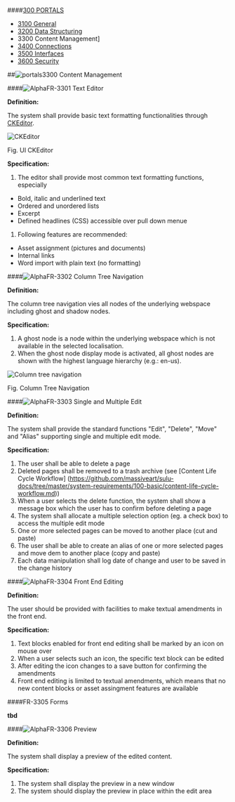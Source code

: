 ####[300 PORTALS](https://github.com/massiveart/sulu-docs/tree/master/system-requirements/300-portals "300 PORTALS")

* [3100 General](https://github.com/massiveart/sulu-docs/tree/master/system-requirements/300-portals/3100_general.md "3100 General")
* [3200 Data Structuring](https://github.com/massiveart/sulu-docs/tree/master/system-requirements/300-portals/3200_data-structuring.md "3200 Data Structuring")
* 3300 Content Management]
* [3400 Connections](https://github.com/massiveart/sulu-docs/tree/master/system-requirements/300-portals/3400_connections.md "3400 Connections")
* [3500 Interfaces](https://github.com/massiveart/sulu-docs/tree/master/system-requirements/300-portals/3500_interfaces.md "3500 Interfaces")
* [3600 Security](https://github.com/massiveart/sulu-docs/tree/master/system-requirements/300-portals/3600_security.md "3600 Security")

##![portals](https://raw.github.com/massiveart/sulu-docs/master/system-requirements/images/portals.png)3300 Content Management

####![Alpha](https://raw.github.com/massiveart/sulu-docs/master/system-requirements/images/alpha.png)FR-3301 Text Editor

**Definition:**

The system shall provide basic text formatting functionalities through [CKEditor](http://ckeditor.com).

![CKEditor](https://raw.github.com/massiveart/sulu-docs/master/system-requirements/images/ckeditor.png)

Fig. UI CKEditor

**Specification:**

1. The editor shall provide most common text formatting functions, especially 
 * Bold, italic and underlined text
 * Ordered and unordered lists
 * Excerpt
 * Defined headlines (CSS) accessible over pull down menue
1. Following features are recommended:
 * Asset assignment (pictures and documents)
 * Internal links
 * Word import with plain text (no formatting)

####![Alpha](https://raw.github.com/massiveart/sulu-docs/master/system-requirements/images/alpha.png)FR-3302 Column Tree Navigation

**Definition:**

The column tree navigation vies all nodes of the underlying webspace including ghost and shadow nodes. 

**Specification:**

1. A ghost node is a node within the underlying webspace which is not available in the selected localisation.
2. When the ghost node display mode is activated, all ghost nodes are shown with the highest language hierarchy (e.g.: en-us).

![Column tree navigation](https://raw.github.com/massiveart/sulu-docs/master/system-requirements/images/column-tree.png)

Fig. Column Tree Navigation

####![Alpha](https://raw.github.com/massiveart/sulu-docs/master/system-requirements/images/alpha.png)FR-3303 Single and Multiple Edit

**Definition:**

The system shall provide the standard functions "Edit", "Delete", "Move" and "Alias" supporting single and multiple edit mode.

**Specification:**

1. The user shall be able to delete a page
1. Deleted pages shall be removed to a trash archive (see [Content Life Cycle Workflow] (https://github.com/massiveart/sulu-docs/tree/master/system-requirements/100-basic/content-life-cycle-workflow.md))
1. When a user selects the delete function, the system shall show a message box which the user has to confirm before deleting a page
1. The system shall allocate a multiple selection option (eg. a check box) to access the multiple edit mode
1. One or more selected pages can be moved to another place (cut and paste)
1. The user shall be able to create an alias of one or more selected pages and move dem to another place (copy and paste) 
1. Each data manipulation shall log date of change and user to be saved in the change history

####![Alpha](https://raw.github.com/massiveart/sulu-docs/master/system-requirements/images/alpha.png)FR-3304 Front End Editing

**Definition:**

The user should be provided with facilities to make textual amendments in the front end.

**Specification:**

1. Text blocks enabled for front end editing shall be marked by an icon on mouse over
1. When a user selects such an icon, the specific text block can be edited
1. After editing the icon changes to a save button for confirming the amendments
1. Front end editing is limited to textual amendments, which means that no new content blocks or asset assingment features are available

####FR-3305 Forms

**tbd**

####![Alpha](https://raw.github.com/massiveart/sulu-docs/master/system-requirements/images/alpha.png)FR-3306 Preview

**Definition:**

The system shall display a preview of the edited content.

**Specification:**

1. The system shall display the preview in a new window
1. The system should display the preview in place within the edit area

